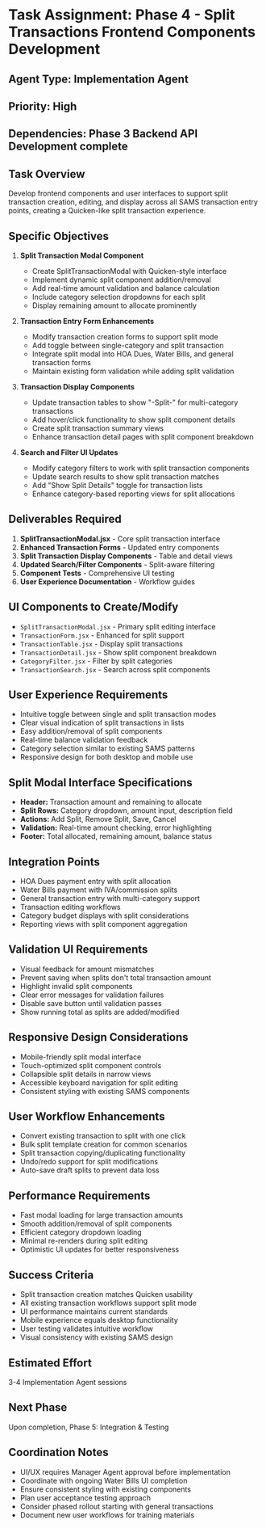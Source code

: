 # Task Assignment: Phase 4 - Split Transactions Frontend Components Development

## Agent Type: Implementation Agent
## Priority: High
## Dependencies: Phase 3 Backend API Development complete

## Task Overview
Develop frontend components and user interfaces to support split transaction creation, editing, and display across all SAMS transaction entry points, creating a Quicken-like split transaction experience.

## Specific Objectives
1. **Split Transaction Modal Component**
   - Create SplitTransactionModal with Quicken-style interface
   - Implement dynamic split component addition/removal
   - Add real-time amount validation and balance calculation
   - Include category selection dropdowns for each split
   - Display remaining amount to allocate prominently

2. **Transaction Entry Form Enhancements**
   - Modify transaction creation forms to support split mode
   - Add toggle between single-category and split transaction
   - Integrate split modal into HOA Dues, Water Bills, and general transaction forms
   - Maintain existing form validation while adding split validation

3. **Transaction Display Components**
   - Update transaction tables to show "-Split-" for multi-category transactions
   - Add hover/click functionality to show split component details
   - Create split transaction summary views
   - Enhance transaction detail pages with split component breakdown

4. **Search and Filter UI Updates**
   - Modify category filters to work with split transaction components
   - Update search results to show split transaction matches
   - Add "Show Split Details" toggle for transaction lists
   - Enhance category-based reporting views for split allocations

## Deliverables Required
1. **SplitTransactionModal.jsx** - Core split transaction interface
2. **Enhanced Transaction Forms** - Updated entry components
3. **Split Transaction Display Components** - Table and detail views
4. **Updated Search/Filter Components** - Split-aware filtering
5. **Component Tests** - Comprehensive UI testing
6. **User Experience Documentation** - Workflow guides

## UI Components to Create/Modify
- `SplitTransactionModal.jsx` - Primary split editing interface
- `TransactionForm.jsx` - Enhanced for split support
- `TransactionTable.jsx` - Display split transactions
- `TransactionDetail.jsx` - Show split component breakdown
- `CategoryFilter.jsx` - Filter by split categories
- `TransactionSearch.jsx` - Search across split components

## User Experience Requirements
- Intuitive toggle between single and split transaction modes
- Clear visual indication of split transactions in lists
- Easy addition/removal of split components
- Real-time balance validation feedback
- Category selection similar to existing SAMS patterns
- Responsive design for both desktop and mobile use

## Split Modal Interface Specifications
- **Header:** Transaction amount and remaining to allocate
- **Split Rows:** Category dropdown, amount input, description field
- **Actions:** Add Split, Remove Split, Save, Cancel
- **Validation:** Real-time amount checking, error highlighting
- **Footer:** Total allocated, remaining amount, balance status

## Integration Points
- HOA Dues payment entry with split allocation
- Water Bills payment with IVA/commission splits
- General transaction entry with multi-category support
- Transaction editing workflows
- Category budget displays with split considerations
- Reporting views with split component aggregation

## Validation UI Requirements
- Visual feedback for amount mismatches
- Prevent saving when splits don't total transaction amount
- Highlight invalid split components
- Clear error messages for validation failures
- Disable save button until validation passes
- Show running total as splits are added/modified

## Responsive Design Considerations
- Mobile-friendly split modal interface
- Touch-optimized split component controls
- Collapsible split details in narrow views
- Accessible keyboard navigation for split editing
- Consistent styling with existing SAMS components

## User Workflow Enhancements
- Convert existing transaction to split with one click
- Bulk split template creation for common scenarios
- Split transaction copying/duplicating functionality
- Undo/redo support for split modifications
- Auto-save draft splits to prevent data loss

## Performance Requirements
- Fast modal loading for large transaction amounts
- Smooth addition/removal of split components
- Efficient category dropdown loading
- Minimal re-renders during split editing
- Optimistic UI updates for better responsiveness

## Success Criteria
- Split transaction creation matches Quicken usability
- All existing transaction workflows support split mode
- UI performance maintains current standards
- Mobile experience equals desktop functionality
- User testing validates intuitive workflow
- Visual consistency with existing SAMS design

## Estimated Effort
3-4 Implementation Agent sessions

## Next Phase
Upon completion, Phase 5: Integration & Testing

## Coordination Notes
- UI/UX requires Manager Agent approval before implementation
- Coordinate with ongoing Water Bills UI completion
- Ensure consistent styling with existing components
- Plan user acceptance testing approach
- Consider phased rollout starting with general transactions
- Document new user workflows for training materials